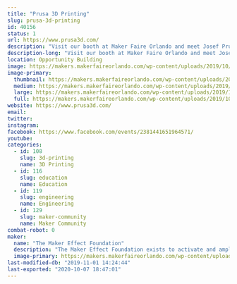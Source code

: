 ```yaml
---
title: "Prusa 3D Printing"
slug: prusa-3d-printing
id: 40156
status: 1
url: https://www.prusa3d.com/
description: "Visit our booth at Maker Faire Orlando and meet Josef Prusa and our team. We're presenting our recently announced Original Prusa MINI 3D printer along with the resin-based Original Prusa SL1 and Prusament, our in-house made filament with 20 μm tolerance."
description-long: "Visit our booth at Maker Faire Orlando and meet Josef Prusa and our team. We're presenting our recently announced Original Prusa MINI 3D printer along with the resin-based Original Prusa SL1 and Prusament, our in-house made filament with 20 μm tolerance."
location: Opportunity Building
image: https://makers.makerfaireorlando.com/wp-content/uploads/2019/10/prusa1.png
image-primary:
  thumbnail: https://makers.makerfaireorlando.com/wp-content/uploads/2019/10/prusa1-150x150.png
  medium: https://makers.makerfaireorlando.com/wp-content/uploads/2019/10/prusa1-300x130.png
  large: https://makers.makerfaireorlando.com/wp-content/uploads/2019/10/prusa1.png
  full: https://makers.makerfaireorlando.com/wp-content/uploads/2019/10/prusa1.png
website: https://www.prusa3d.com/
email: 
twitter: 
instagram: 
facebook: https://www.facebook.com/events/2381441651964571/
youtube: 
categories:
  - id: 108
    slug: 3d-printing
    name: 3D Printing
  - id: 116
    slug: education
    name: Education
  - id: 119
    slug: engineering
    name: Engineering
  - id: 129
    slug: maker-community
    name: Maker Community
combat-robot: 0
maker:
  name: "The Maker Effect Foundation"
  description: "The Maker Effect Foundation exists to activate and amplify the efforts of makers as they learn, build and work together in their communities. Our efforts include research, publication, community organization, event production, and startup advisement. The foundation’s community organization and startup efforts are focused on Central Florida, however our research and publication efforts are not limited in scope. The Maker Effect Foundation is a 501(c)(3) public charity. "
  image-primary: https://makers.makerfaireorlando.com/wp-content/uploads/2015/09/candy_making_buttons_at_makerfx-1024x1024.jpg
last-modified-db: "2019-11-01 14:24:44"
last-exported: "2020-10-07 18:47:01"
---
```

